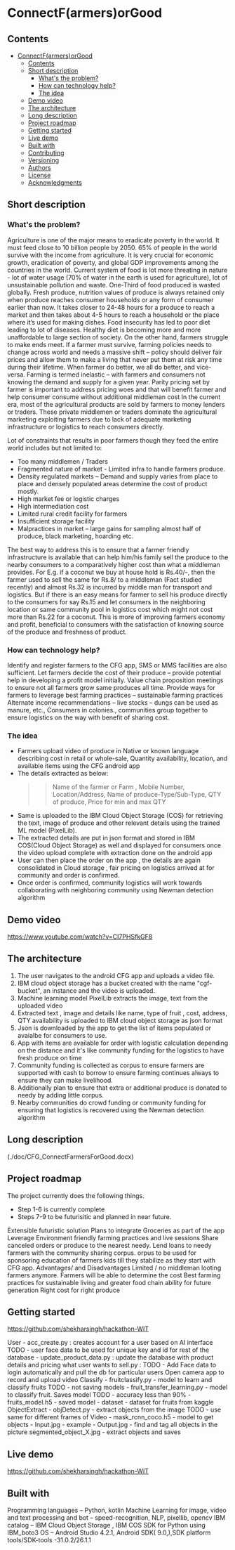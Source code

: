 # ConnectF(armers)orGood

## Contents

- [ConnectF(armers)orGood](#submission-or-project-name)
  - [Contents](#contents)
  - [Short description](#short-description)
    - [What's the problem?](#whats-the-problem)
    - [How can technology help?](#how-can-technology-help)
    - [The idea](#the-idea)
  - [Demo video](#demo-video)
  - [The architecture](#the-architecture)
  - [Long description](#long-description)
  - [Project roadmap](#project-roadmap)
  - [Getting started](#getting-started)
  - [Live demo](#live-demo)
  - [Built with](#built-with)
  - [Contributing](#contributing)
  - [Versioning](#versioning)
  - [Authors](#authors)
  - [License](#license)
  - [Acknowledgments](#acknowledgments)

## Short description

### What's the problem?

Agriculture is one of the major means to eradicate poverty in the world. It must feed close to 10 billion people by 2050. 65% of people in the world survive with the income from agriculture.
It is very crucial for economic growth, eradication of poverty, and global GDP improvements among the countries in the world.
Current system of food is lot more threating in nature - lot of water usage (70% of water in the earth is used for agriculture), lot of unsustainable pollution and waste. One-Third of food produced is wasted globally. Fresh produce, nutrition values of produce is always retained only when produce reaches consumer households or any form of consumer earlier than now. It takes closer to 24-48 hours for a produce to reach a market and then takes about 4-5 hours to reach a household or the place where it’s used for making dishes.
Food insecurity has led to poor diet leading to lot of diseases. Healthy diet is becoming more and more unaffordable to large section of society.
On the other hand, farmers struggle to make ends meet. If a farmer must survive, farming policies needs to change across world and needs a massive shift – policy should deliver fair prices and allow them to make a living that never put them at risk any time during their lifetime. When farmer do better, we all do better, and vice-versa. Farming is termed inelastic – with farmers and consumers not knowing the demand and supply for a given year. Parity pricing set by farmer is important to address pricing woes and that will benefit farmer and help consumer consume without additional middleman cost
In the current era, most of the agricultural products are sold by farmers to money lenders or traders. These private middlemen or traders dominate the agricultural marketing exploiting farmers due to lack of adequate marketing infrastructure or logistics to reach consumers directly.

Lot of constraints that results in poor farmers though they feed the entire world includes but not limited to:
- 	Too many middlemen / Traders
- 	Fragmented nature of market - Limited infra to handle farmers produce.
- 	Density regulated markets – Demand and supply varies from place to place and densely populated areas determine the cost of product mostly.
- 	High market fee or logistic charges 
- 	High intermediation cost
- 	Limited rural credit facility for farmers
- 	Insufficient storage facility
- 	Malpractices in market – large gains for sampling almost half of produce, black marketing, hoarding etc.

The best way to address this is to ensure that a farmer friendly infrastructure is available that can help him/his family sell the produce to the nearby consumers to a comparatively higher cost than what a middleman provides.
For E.g. if a coconut we buy at house hold is Rs.40/-, then  the farmer used to sell the same for Rs.8/ to a middleman (Fact studied recently) and almost Rs.32 is incurred by middle man for transport and logistics.  But if there is an easy means for farmer to sell his produce directly to the consumers for say Rs.15 and let consumers in the neighboring location or same community pool in logistics cost which might not cost more than Rs.22 for a coconut. This is more of improving farmers economy and profit, beneficial to consumers with the satisfaction of knowing source of the produce and freshness of product.


### How can technology help?

Identify and register farmers to the CFG app, SMS or MMS facilities are also sufficient.
Let farmers decide the cost of their produce – provide potential help in developing a profit model initially.
Value chain proposition meetings to ensure not all farmers grow same produces all time.
Provide ways for farmers to leverage best farming practices – sustainable farming practices
Alternate income recommendations – live stocks – dungs can be used as manure, etc.,
Consumers in colonies., communities group together to ensure logistics on the way with benefit of sharing cost.


### The idea

- Farmers upload video of produce in Native or known language describing cost in retail or whole-sale, Quantity availability, location, and available items using the CFG android app
- The details extracted as below:
     >> Name of the farmer or Farm , Mobile Number, Location/Address, Name of produce-Type/Sub-Type, QTY of produce, Price for min and max QTY
- Same is uploaded to the IBM Cloud Object Storage (COS) for retrieving the text, image of produce and other relevant details using the trained ML model (PixelLib).
- The extracted details are put in json format and stored in IBM COS(Cloud Object Storage) as well and displayed for consumers once the video upload complete with extraction done on the android app
- User can then place the order on the app , the details are again consolidated in Cloud storage , fair pricing on logistics arrived at for community and order is confirmed.
- Once order is confirmed, community logistics will work towards collaborating with neighboring community using Newman detection algorithm


## Demo video

https://www.youtube.com/watch?v=CI7PHSfkGF8

## The architecture


1. The user navigates to the android CFG app and uploads a video file.
2. IBM cloud object storage has a bucket created with the name "cgf-bucket", an instance and the video is uploaded.
3. Machine learning model PixelLib extracts the image, text from the uploaded video
4. Extracted text , image and details like name, type of fruit , cost, address, QTY availability is uploaded to IBM cloud object storage as json format
5. Json is downloaded by the app to get the list of items populated or avaialbe for consumers to use.
6. App with items are available for order with logistic calculation depending on the distance and it's like community funding for the logistics to have fresh produce on time
7. Community funding is collected as corpus to ensure farmers are supported with cash to borrow to ensure farming continues always to ensure they can make livelihood.
8. Additionally plan to ensure that extra or additional produce is donated to needy by adding little corpus.
9. Nearby communities do crowd funding or community funding for ensuring that logistics is recovered using the Newman detection algorithm 

## Long description

(./doc/CFG_ConnectFarmersForGood.docx)

## Project roadmap

The project currently does the following things.

- Step 1-6 is currently complete
- Steps 7-9 to be futurisitic and planned in near future.

Extensible futuristic solution
Plans to integrate Groceries as part of the app
Leverage Environment friendly farming practices and live sessions
Share canceled orders or produce to the nearest needy.
Lend loans to needy farmers with the community sharing corpus.
orpus to be used for sponsoring education of farmers kids till they stabilize as they start with CFG app.
Advantages/ and Disadvantages 
Limited / no middleman looting farmers anymore.
Farmers will be able to determine the cost
Best farming practices for sustainable living and greater food chain ability for future generation
Right cost for right produce

## Getting started
https://github.com/shekharsingh/hackathon-WIT

User
    - acc_create.py : creates account for a user based on AI interface
        TODO - user face data to be used for unique key and id for rest of the database
    - update_product_data.py : update the database with product details and pricing what user wants to sell.py :
        TODO - Add Face data to login automatically and pull the db for particular users
            Open camera app to record and upload video
Classify
    - fruitclassify.py - model to learn and classify fruits
        TODO - not saving models
    - fruit_transfer_learning.py - model to classify fruit. Saves model
        TODO -  accuracy less than 90%
    - fruits_model.h5 - saved model
    - dataset - dataset for fruits from kaggle
ObjectExtract
    - objDetect.py - extract objects from the image
        TODO - use same for different frames of Video
    - mask_rcnn_coco.h5 - model to get objects
    - Input.jpg - example
    - Output.jpg - find and tag all objects in the picture
    segmented_object_X.jpg - extract objects and saves

## Live demo

https://github.com/shekharsingh/hackathon-WIT

## Built with

Programming languages – Python, kotlin
Machine Learning for image, video and text processing and bot – speed-recognition, NLP, pixellib, opencv
IBM catalog – IBM Cloud Object Storage , IBM COS SDK for Python using IBM_boto3
OS – Android Studio 4.2.1, Android SDK( 9.0,),SDK platform tools/SDK-tools -31.0.2/26.1.1